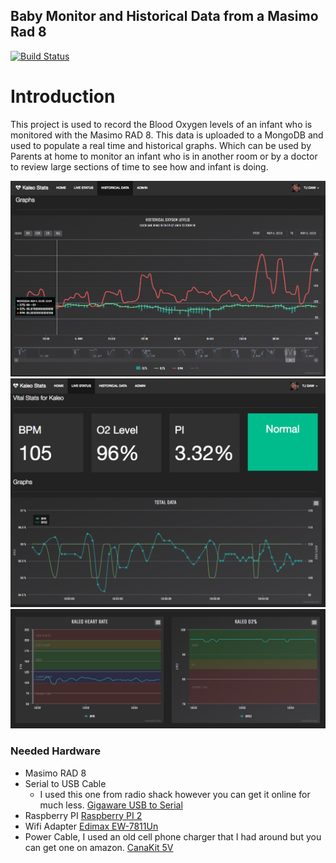 ## Baby Monitor and Historical Data from a Masimo Rad 8

[![Build Status](https://travis-ci.org/Iukekini/Baby-Monitor-RAD8.svg?branch=master)](https://travis-ci.org/Iukekini/Baby-Monitor-RAD8)

# Introduction

This project is used to record the Blood Oxygen levels of an infant who is monitored with the Masimo RAD 8. This data is uploaded to a MongoDB and used to populate a real time and historical graphs. Which can be used by Parents at home to monitor an infant who is in another room or by a doctor to review large sections of time to see how and infant is doing. 

![Historical Graph](docs/images/HistoricalGraphSample.png)
![Live Graph](docs/images/LiveGraphSample.png)
![Live Graph 2](docs/images/LiveGraphSample2.png)

### Needed Hardware

* Masimo RAD 8
* Serial to USB Cable
    *  I used this one from radio shack however you can get it online for much less. [Gigaware USB to Serial](https://www.radioshack.com/products/gigaware-usb-to-serial-cable?variant=5717179013)
* Raspberry PI [Raspberry PI 2](http://www.amazon.com/gp/product/B00T2U7R7I?psc=1&redirect=true&ref_=oh_aui_detailpage_o07_s01)
* Wifi Adapter [Edimax EW-7811Un](http://www.amazon.com/gp/product/B003MTTJOY?psc=1&redirect=true&ref_=oh_aui_detailpage_o07_s00)
* Power Cable, I used an old cell phone charger that I had around but you can get one on amazon.   [CanaKit 5V ](http://www.amazon.com/CanaKit-Raspberry-Supply-Adapter-Charger/dp/B00MARDJZ4/ref=pd_sim_147_3?ie=UTF8&dpID=51KgJwxynLL&dpSrc=sims&preST=_AC_UL160_SR160%2C160_&refRID=18DDK0DC8G9HYQ37XBW0)

